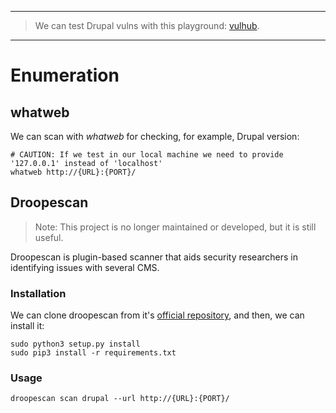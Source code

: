 ----
> We can test Drupal vulns with this playground: [vulhub](https://github.com/vulhub/vulhub/tree/master/drupal/CVE-2018-7600).
----

# Enumeration

## whatweb

We can scan with *whatweb* for checking, for example, Drupal version:

```shell
# CAUTION: If we test in our local machine we need to provide '127.0.0.1' instead of 'localhost'
whatweb http://{URL}:{PORT}/
```

## Droopescan

> Note: This project is no longer maintained or developed, but it is still useful.

Droopescan is plugin-based scanner that aids security researchers in identifying issues with several CMS.

### Installation

We can clone droopescan from it's [official repository](https://github.com/SamJoan/droopescan), and then, we can install it:

```shell
sudo python3 setup.py install
sudo pip3 install -r requirements.txt
```

### Usage

```shell
droopescan scan drupal --url http://{URL}:{PORT}/
```